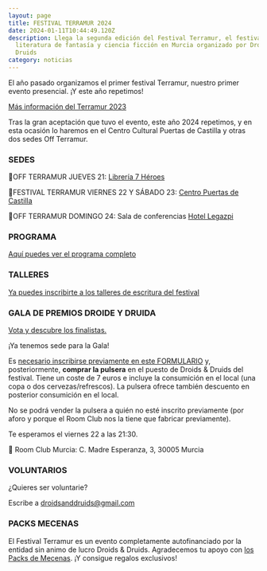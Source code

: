 ```yaml
---
layout: page
title: FESTIVAL TERRAMUR 2024
date: 2024-01-11T10:44:49.120Z
description: Llega la segunda edición del Festival Terramur, el festival de
  literatura de fantasía y ciencia ficción en Murcia organizado por Droids &
  Druids
category: noticias
---
```

El año pasado organizamos el primer festival Terramur, nuestro primer evento presencial. ¡Y este año repetimos!

[Más información del Terramur 2023](/noticias/2023/01/07/llega-el-festival-terramur.html)

Tras la gran aceptación que tuvo el evento, este año 2024 repetimos, y en esta ocasión lo haremos en el Centro Cultural Puertas de Castilla y otras dos sedes Off Terramur.

### SEDES

📍OFF TERRAMUR JUEVES 21: [Librería 7 Héroes](https://maps.app.goo.gl/pjuZxAbHfiuqZxf49)

📍FESTIVAL TERRAMUR VIERNES 22 Y SÁBADO 23: [Centro Puertas de Castilla](https://maps.app.goo.gl/LoHPepPNAYMauJYy6)

📍OFF TERRAMUR DOMINGO 24: Sala de conferencias [Hotel Legazpi](https://maps.app.goo.gl/CpQ42w35MsLS9UBV6)

### PROGRAMA

[Aquí puedes ver el programa completo](/programa-terramur-2024)

### TALLERES

[Ya puedes inscribirte a los talleres de escritura del festival](https://droidsanddruids.com/blog/2024/02/13/talleres-del-festival-terramur-2024)

### GALA DE PREMIOS DROIDE Y DRUIDA

[V﻿ota y descubre los finalistas.](https://droidsanddruids.com/blog/2024/02/07/premios-terramur-2023-los-premios-droide-y-druida)

¡﻿Ya tenemos sede para la Gala! 

Es [necesario inscribirse previamente en este FORMULARIO](https://forms.gle/87fqCfNJWFEDjr6C9) y, posteriormente, **comprar la pulsera** en el puesto de Droids & Druids del festival. Tiene un coste de 7 euros e incluye la consumición en el local (una copa o dos cervezas/refrescos). La pulsera ofrece también descuento en posterior consumición en el local.

No se podrá vender la pulsera a quién no esté inscrito previamente (por aforo y porque el Room Club nos la tiene que fabricar previamente).

Te esperamos el viernes 22 a las 21:30. 

📍 Room Club Murcia: C. Madre Esperanza, 3, 30005 Murcia 

### VOLUNTARIOS

¿Quieres ser voluntarie?

E﻿scribe a droidsanddruids@gmail.com[﻿](https://forms.gle/b5kX2Mbojyiu5y8o8)[](https://forms.gle/b5kX2Mbojyiu5y8o8)

### PACKS MECENAS

E﻿l Festival Terramur es un evento completamente autofinanciado por la entidad sin animo de lucro Droids & Druids. Agradecemos tu apoyo con [los Packs de Mecenas](https://droidsanddruids.sumupstore.com/producto/pack-mecenas-terramur). ¡Y consigue regalos exclusivos!